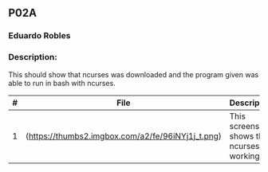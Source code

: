 ## P02A
### Eduardo Robles
### Description:

This should show that ncurses was downloaded and the program given was able to run in bash with ncurses.

|  #  |  File  |  Description  |
| :---: | ---------------- | -------------------------------------------------- |
|  1  |  (https://thumbs2.imgbox.com/a2/fe/96iNYj1j_t.png)  |  This screenshot shows that ncurses is working  |
